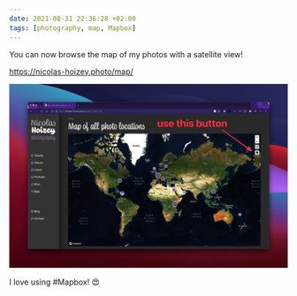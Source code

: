 ```yaml
---
date: 2021-08-31 22:36:28 +02:00
tags: [photography, map, Mapbox]
---
```


You can now browse the map of my photos with a satellite view!

https://nicolas-hoizey.photo/map/

![Mapbox with the "satellite" style](mapbox-map-style-satellite.jpg)

I love using #Mapbox! 😍
